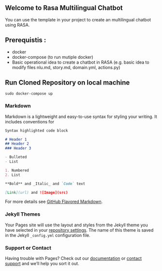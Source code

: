 ## Welcome to Rasa Multilingual Chatbot
You can use the template in your project to create an multilingual chatbot using RASA.

## Prerequistis :
* docker
* docker-compose (to run mutiple docker)
* Basic operational idea to create a chatbot in RASA (e.g. basic idea to modify files nlu.md, story.md, domain.yml, actions.py)

## Run Cloned Repository on local machine
``` sudo docker-compose up ```

### Markdown

Markdown is a lightweight and easy-to-use syntax for styling your writing. It includes conventions for

```markdown
Syntax highlighted code block

# Header 1
## Header 2
### Header 3

- Bulleted
- List

1. Numbered
2. List

**Bold** and _Italic_ and `Code` text

[Link](url) and ![Image](src)
```

For more details see [GitHub Flavored Markdown](https://guides.github.com/features/mastering-markdown/).

### Jekyll Themes

Your Pages site will use the layout and styles from the Jekyll theme you have selected in your [repository settings](https://github.com/neoaman/rasa-multilingual/settings). The name of this theme is saved in the Jekyll `_config.yml` configuration file.

### Support or Contact

Having trouble with Pages? Check out our [documentation](https://docs.github.com/categories/github-pages-basics/) or [contact support](https://github.com/contact) and we’ll help you sort it out.
